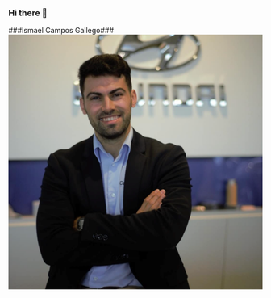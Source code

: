 ### Hi there 👋
###Ismael Campos Gallego###
![logo](https://github.com/icamposg315/icamposg315/blob/main/assests/Foto.png)

<!--
**icamposg315/icamposg315** is a ✨ _special_ ✨ repository because its `README.md` (this file) appears on your GitHub profile.

Here are some ideas to get you started:

- 🔭 I’m currently working on ...
- 🌱 I’m currently learning ...
- 👯 I’m looking to collaborate on ...
- 🤔 I’m looking for help with ...
- 💬 Ask me about ...
- 📫 How to reach me: ...
- 😄 Pronouns: ...
- ⚡ Fun fact: ...
-->
